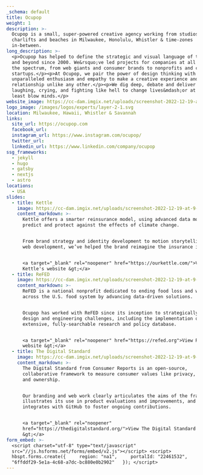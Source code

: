 ```yaml
---
_schema: default
title: Ocupop
weight: 1
description: >-
  Ocupop is a small, super-powered creative agency working from studios, sofas,
  charlifts and beaches in Milwaukee, Honolulu, Whistler & time-zones
  in-between.
long_description: >-
  <p>Ocupop has helped to define the strategic and visual language of the web
  and beyond since 2000. We&rsquo;ve led projects for companies at all ends of
  the spectrum, from web giants and consumer brands to nonprofits and countless
  startups.</p><p>At Ocupop, we pair the power of design thinking with
  unparalleled enthusiasm and empathy to make a creative experience and working
  relationship unlike any other.</p><p>We dig deep, debate and deliver together:
  laughing, crying, and fighting like hell to change lives&mdash;or at the very
  least blow minds.</p>
website_image: https://cc-dam.imgix.net/uploads/screenshot-2022-12-19-at-10-30-12-am.png
logo_image: /images/logos/experts/layer-2-1.svg
location: Milwaukee, Hawaii, Whistler & Savannah
links:
  site_url: https://ocupop.com
  facebook_url:
  instagram_url: https://www.instagram.com/ocupop/
  twitter_url:
  linkedin_url: https://www.linkedin.com/company/ocupop
ssg_frameworks:
  - jekyll
  - hugo
  - gatsby
  - nextjs
  - astro
locations: 
  - USA
slides:
  - title: Kettle
    image: https://cc-dam.imgix.net/uploads/screenshot-2022-12-19-at-9-27-03-am.png
    content_markdown: >-
      Kettle offers a smarter reinsurance model, using advanced data modeling to
      predict and protect against the effects of climate change.


      From brand strategy and identity development to motion storytelling and
      web development, we’ve helped the brand reimagine the insurance industry.


      <a target="_blank" rel="noopener" href="https://ourkettle.com/">View
      Kettle's website &gt;</a>
  - title: ReFED
    image: https://cc-dam.imgix.net/uploads/screenshot-2022-12-19-at-9-28-24-am.png
    content_markdown: >-
      ReFED is a national nonprofit dedicated to ending food loss and waste
      across the U.S. food system by advancing data-driven solutions.


      Ocupop has worked with ReFED since its inception to strategically solve
      design and engineering challenges, including the implementation of an
      extensive, fully-searchable research and policy database.


      <a target="_blank" rel="noopener" href="https://refed.org">View ReFED's
      website &gt;</a>
  - title: The Digital Standard
    image: https://cc-dam.imgix.net/uploads/screenshot-2022-12-19-at-9-37-05-am.png
    content_markdown: >-
      The Digital Standard from Consumer Reports is an open-source,
      collaborative framework to measure consumer values like privacy, security
      and ownership.


      Our branding and web work clearly articulates the aims of the framework,
      illustrates its use in product evaluations and improvements, and
      integrates with GitHub to foster ongoing contributions.


      <a target="_blank" rel="noopener"
      href="https://thedigitalstandard.org/">View The Digital Standard's website
      &gt;</a>
form_embed: >-
  <script charset="utf-8" type="text/javascript"
  src="//js.hsforms.net/forms/embed/v2.js"></script> <script>  
  hbspt.forms.create({     region: "na1",     portalId: "22461532",     formId:
  "6ffddf29-5e1a-4c68-a7dc-bc880e0b2902"   }); </script>
---
```

